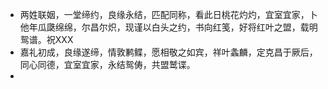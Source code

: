 * 两姓联姻，一堂缔约，良缘永结，匹配同称，看此日桃花灼灼，宜室宜家，卜他年瓜瓞绵绵，尔昌尔炽，现谨以白头之约，书向红笺，好将红叶之盟，载明鸳谱。祝XXX
* 嘉礼初成，良缘遂缔，情敦鹣鲽，愿相敬之如宾，祥叶螽麟，定克昌于厥后，同心同德，宜室宜家，永结鸳俦，共盟鹫谍。
* 